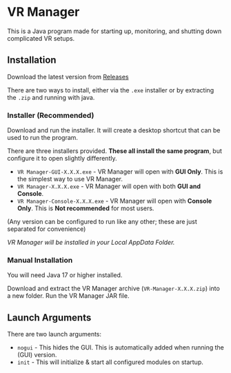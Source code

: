 # VR Manager

This is a Java program made for starting up, monitoring, and shutting down complicated VR setups.

## Installation

Download the latest version from [Releases](https://github.com/ThizThizzyDizzy/VR-Manager/releases)

There are two ways to install, either via the `.exe` installer or by extracting the `.zip` and running with java.

### Installer (Recommended)

Download and run the installer. It will create a desktop shortcut that can be used to run the program.

There are three installers provided. **These all install the same program**, but configure it to open slightly differently.

- `VR Manager-GUI-X.X.X.exe` - VR Manager will open with **GUI Only**. This is the simplest way to use VR Manager.
- `VR Manager-X.X.X.exe` - VR Manager will open with both **GUI and Console**.
- `VR Manager-Console-X.X.X.exe` - VR Manager will open with **Console Only**. This is **Not recommended** for most users.

(Any version can be configured to run like any other; these are just separated for convenience)

*VR Manager will be installed in your Local AppData Folder.*

### Manual Installation

You will need Java 17 or higher installed.

Download and extract the VR Manager archive (`VR-Manager-X.X.X.zip`) into a new folder. Run the VR Manager JAR file.

## Launch Arguments

There are two launch arguments:

- `nogui` - This hides the GUI. This is automatically added when running the (GUI) version.
- `init` - This will initialize & start all configured modules on startup.